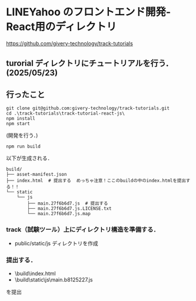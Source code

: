 # LINEYahoo のフロントエンド開発-React用のディレクトリ
https://github.com/givery-technology/track-tutorials
## turorial ディレクトリにチュートリアルを行う．(2025/05/23)

## 行ったこと
```
git clone git@github.com:givery-technology/track-tutorials.git
cd .\track-tutorials\track-tutorial-react-js\
npm install 
npm start 
```
(開発を行う．)  
```
npm run build
```
以下が生成される．  
```
build/
├── asset-manifest.json
├── index.html  # 提出する  めっちゃ注意！ここのbuildの中のindex.htmlを提出する！！
└── static
    └── js
        ├── main.27f6b6d7.js  # 提出する
        ├── main.27f6b6d7.js.LICENSE.txt
        └── main.27f6b6d7.js.map
```
### track（試験ツール）上にディレクトリ構造を準備する．
- public/static/js ディレクトリを作成  

### 提出する． 
- \build\index.html 
- \build\static\js\main.b8125227.js

を提出